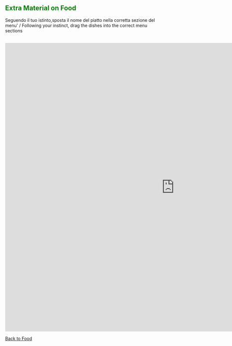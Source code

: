 <h2 style="color:green;"> Extra Material on Food </h2>
<p> Seguendo il tuo istinto,sposta il nome del piatto nella corretta sezione del menu' / Following your instinct, drag the dishes into the correct menu sections </p>
<br>


<iframe src="https://h5p.org/h5p/embed/401507" width="1090" height="930" frameborder="0" allowfullscreen="allowfullscreen"></iframe><script src="https://h5p.org/sites/all/modules/h5p/library/js/h5p-resizer.js" charset="UTF-8"></script>


<p> 
<a style="float:left;" href="food.html" class="btn2"> Back to Food</a>
</p>
<div style="clear:both;"> </div>
